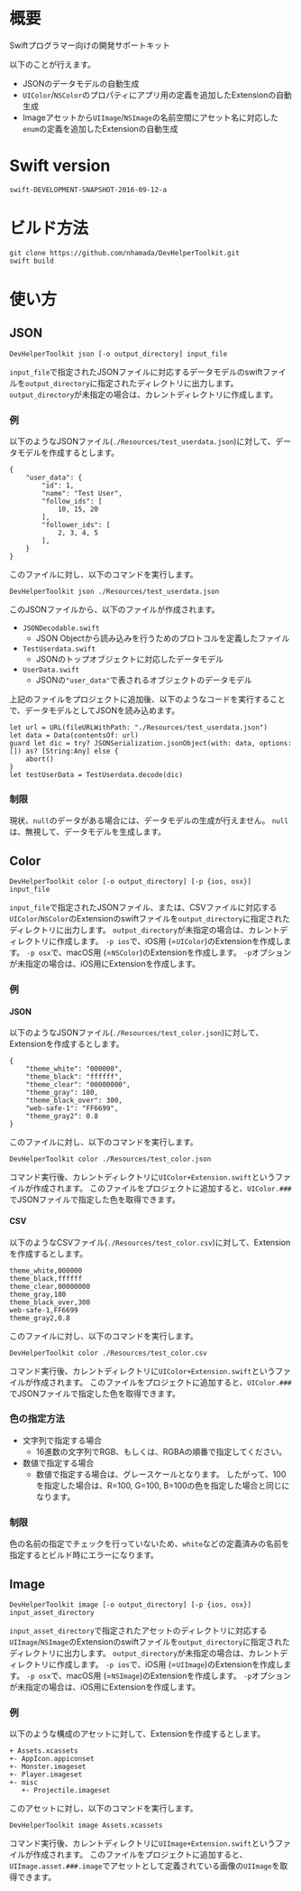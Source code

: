 # 概要
Swiftプログラマー向けの開発サポートキット

以下のことが行えます。
* JSONのデータモデルの自動生成
* `UIColor`/`NSColor`のプロパティにアプリ用の定義を追加したExtensionの自動生成
* Imageアセットから`UIImage`/`NSImage`の名前空間にアセット名に対応した`enum`の定義を追加したExtensionの自動生成

# Swift version
`swift-DEVELOPMENT-SNAPSHOT-2016-09-12-a`

# ビルド方法
```
git clone https://github.com/nhamada/DevHelperToolkit.git
swift build
```

# 使い方
## JSON
```
DevHelperToolkit json [-o output_directory] input_file
```

`input_file`で指定されたJSONファイルに対応するデータモデルのswiftファイルを`output_directory`に指定されたディレクトリに出力します。
`output_directory`が未指定の場合は、カレントディレクトリに作成します。

### 例
以下のようなJSONファイル(`./Resources/test_userdata.json`)に対して、データモデルを作成するとします。

```
{
    "user_data": {
        "id": 1,
        "name": "Test User",
        "follow_ids": [
            10, 15, 20
        ],
        "follower_ids": [
            2, 3, 4, 5
        ],
    }
}
```

このファイルに対し、以下のコマンドを実行します。

```
DevHelperToolkit json ./Resources/test_userdata.json
```

このJSONファイルから、以下のファイルが作成されます。

* `JSONDecodable.swift`
  * JSON Objectから読み込みを行うためのプロトコルを定義したファイル
* `TestUserdata.swift`
  * JSONのトップオブジェクトに対応したデータモデル
* `UserData.swift`
  * JSONの`"user_data"`で表されるオブジェクトのデータモデル

上記のファイルをプロジェクトに追加後、以下のようなコードを実行することで、データモデルとしてJSONを読み込めます。

```
let url = URL(fileURLWithPath: "./Resources/test_userdata.json")
let data = Data(contentsOf: url)
guard let dic = try? JSONSerialization.jsonObject(with: data, options: []) as? [String:Any] else {
    abort()
}
let testUserData = TestUserdata.decode(dic)
```

### 制限
現状、`null`のデータがある場合には、データモデルの生成が行えません。
`null`は、無視して、データモデルを生成します。

## Color
```
DevHelperToolkit color [-o output_directory] [-p {ios, osx}] input_file
```

`input_file`で指定されたJSONファイル、または、CSVファイルに対応する`UIColor`/`NSColor`のExtensionのswiftファイルを`output_directory`に指定されたディレクトリに出力します。
`output_directory`が未指定の場合は、カレントディレクトリに作成します。
`-p ios`で、iOS用 (=`UIColor`)のExtensionを作成します。
`-p osx`で、macOS用 (=`NSColor`)のExtensionを作成します。
`-p`オプションが未指定の場合は、iOS用にExtensionを作成します。

### 例
#### JSON
以下のようなJSONファイル(`./Resources/test_color.json`)に対して、Extensionを作成するとします。

```
{
    "theme_white": "000000",
    "theme_black": "ffffff",
    "theme_clear": "00000000",
    "theme_gray": 180,
    "theme_black_over": 300,
    "web-safe-1": "FF6699",
    "theme_gray2": 0.8
}
```

このファイルに対し、以下のコマンドを実行します。

```
DevHelperToolkit color ./Resources/test_color.json
```

コマンド実行後、カレントディレクトリに`UIColor+Extension.swift`というファイルが作成されます。
このファイルをプロジェクトに追加すると、`UIColor.###`でJSONファイルで指定した色を取得できます。

#### CSV

以下のようなCSVファイル(`./Resources/test_color.csv`)に対して、Extensionを作成するとします。

```
theme_white,000000
theme_black,ffffff
theme_clear,00000000
theme_gray,180
theme_black_over,300
web-safe-1,FF6699
theme_gray2,0.8
```

このファイルに対し、以下のコマンドを実行します。

```
DevHelperToolkit color ./Resources/test_color.csv
```

コマンド実行後、カレントディレクトリに`UIColor+Extension.swift`というファイルが作成されます。
このファイルをプロジェクトに追加すると、`UIColor.###`でJSONファイルで指定した色を取得できます。

### 色の指定方法
* 文字列で指定する場合
  * 16進数の文字列でRGB、もしくは、RGBAの順番で指定してください。
* 数値で指定する場合
  * 数値で指定する場合は、グレースケールとなります。
  したがって、100を指定した場合は、R=100, G=100, B=100の色を指定した場合と同じになります。

### 制限
色の名前の指定でチェックを行っていないため、`white`などの定義済みの名前を指定するとビルド時にエラーになります。

## Image
```
DevHelperToolkit image [-o output_directory] [-p {ios, osx}] input_asset_directory
```

`input_asset_directory`で指定されたアセットのディレクトリに対応する`UIImage`/`NSImage`のExtensionのswiftファイルを`output_directory`に指定されたディレクトリに出力します。
`output_directory`が未指定の場合は、カレントディレクトリに作成します。
`-p ios`で、iOS用 (=`UIImage`)のExtensionを作成します。
`-p osx`で、macOS用 (=`NSImage`)のExtensionを作成します。
`-p`オプションが未指定の場合は、iOS用にExtensionを作成します。

### 例
以下のような構成のアセットに対して、Extensionを作成するとします。

```
+ Assets.xcassets
+- AppIcon.appiconset
+- Monster.imageset
+- Player.imageset
+- misc
   +- Projectile.imageset
```

このアセットに対し、以下のコマンドを実行します。

```
DevHelperToolkit image Assets.xcassets
```

コマンド実行後、カレントディレクトリに`UIImage+Extension.swift`というファイルが作成されます。
このファイルをプロジェクトに追加すると、`UIImage.asset.###.image`でアセットとして定義されている画像の`UIImage`を取得できます。
